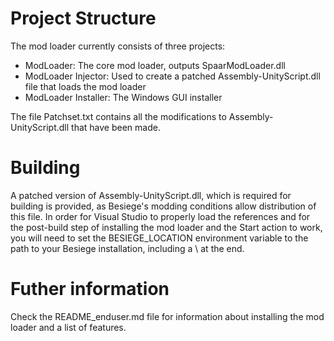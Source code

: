 Project Structure
=================
The mod loader currently consists of three projects:
- ModLoader: The core mod loader, outputs SpaarModLoader.dll
- ModLoader Injector: Used to create a patched Assembly-UnityScript.dll file that loads the mod loader
- ModLoader Installer: The Windows GUI installer

The file Patchset.txt contains all the modifications to Assembly-UnityScript.dll that have been made.

Building
========
A patched version of Assembly-UnityScript.dll, which is required for building is provided, as Besiege's modding conditions allow distribution of this file.
In order for Visual Studio to properly load the references and for the post-build step of installing the mod loader and the Start action to work, you will
need to set the BESIEGE_LOCATION environment variable to the path to your Besiege installation, including a \ at the end.

Futher information
==================
Check the README_enduser.md file for information about installing the mod loader and a list of features.
